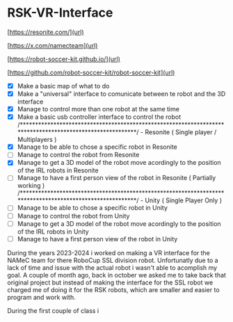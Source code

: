 # RSK-VR-Interface
[https://resonite.com/](url)

[https://x.com/namecteam](url)

[https://robot-soccer-kit.github.io/](url)

[https://github.com/robot-soccer-kit/robot-soccer-kit](url)


- [x] Make a basic map of what to do
- [x] Make a "universal" interface to comunicate between te robot and the 3D interface
- [x] Manage to control more than one robot at the same time
- [x] Make a basic usb controller interface to control the robot
/**********************************************************************************************************/ - Resonite ( Single player / Multiplayers )
- [x] Manage to be able to chose a specific robot in Resonite
- [ ] Manage to control the robot from Resonite
- [x] Manage to get a 3D model of the robot move acordingly to the position of the IRL robots in Resonite
- [ ] Manage to have a first person view of the robot in Resonite ( Partially working )
/**********************************************************************************************************/ - Unity ( Single Player Only )
- [ ] Manage to be able to chose a specific robot in Unity
- [ ] Manage to control the robot from Unity
- [ ] Manage to get a 3D model of the robot move acordingly to the position of the IRL robots in Unity
- [ ] Manage to have a first person view of the robot in Unity

During the years 2023-2024 i worked on making a VR interface for the NAMeC team for there RoboCup SSL division robot. 
Unfortunatly due to a lack of time and issue with the actual robot i wasn't able to acomplish my goal.
A couple of month ago, back in october we asked me to take back that original project but instead of making the interface for the SSL robot we charged
me of doing it for the RSK robots, which are smaller and easier to program and work with.

During the first couple of class i
